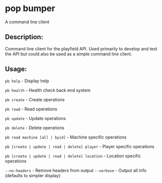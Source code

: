 pop bumper
==========
A command line client

Description:
------------
Command line client for the playfield API.  Used primarily to develop and test the API but could also be used as a 
simple command line client.

Usage:
------
`pb help` - Display help

`pb health` - Health check back end system

`pb create` - Create operations

`pb read` - Read operations

`pb update` - Update operations

`pb delete` - Delete operations

`pb read machine [all | byid]` - Machine specific operations

`pb [create | update | read | delete] player` - Player specific operations

`pb [create | update | read | delete] location` - Location specific operations

`--no-headers` - Remove headers from output
`--verbose` - Output all info (defaults to simpler display)